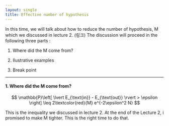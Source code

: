```yaml
---
layout: single
title: Effective number of hypothesis
---
```



In this time, we will talk about how to reduce the number of hypothesis, M which we discussed in lecture 2. (링크)  The discussion will proceed in the following three parts :


1. Where did the M come from? 

2. Ilustrative examples 

3. Break point 

---

#### 1. Where did the M come from? 

$$
\mathbb{P}\left[ \lvert E_{\text{in}} - E_{\text{out}} \rvert > \epsilon \right] \leq 2\textcolor{red}{M} e^{-2\epsilon^2 N}
$$



This is the inequality we discussed in lecture 2. At the end of the Lecture 2, i promised to make M tighter. This is the right time to do that. 
